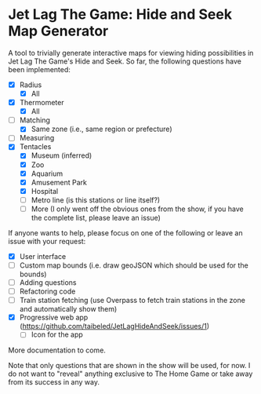 # Jet Lag The Game: Hide and Seek Map Generator

A tool to trivially generate interactive maps for viewing hiding possibilities in Jet Lag The Game's Hide and Seek. So far, the following questions have been implemented:

- [x] Radius
  - [x] All
- [x] Thermometer
  - [x] All
- [ ] Matching
  - [x] Same zone (i.e., same region or prefecture)
- [ ] Measuring
- [x] Tentacles
  - [x] Museum (inferred)
  - [x] Zoo
  - [x] Aquarium
  - [x] Amusement Park
  - [x] Hospital
  - [ ] Metro line (is this stations or line itself?)
  - [ ] More (I only went off the obvious ones from the show, if you have the complete list, please leave an issue)

If anyone wants to help, please focus on one of the following or leave an issue with your request:

- [x] User interface
- [ ] Custom map bounds (i.e. draw geoJSON which should be used for the bounds)
- [ ] Adding questions
- [ ] Refactoring code
- [ ] Train station fetching (use Overpass to fetch train stations in the zone and automatically show them)
- [x] Progressive web app (https://github.com/taibeled/JetLagHideAndSeek/issues/1)
  - [ ] Icon for the app

More documentation to come.

Note that only questions that are shown in the show will be used, for now. I do not want to "reveal" anything exclusive to The Home Game or take away from its success in any way.
